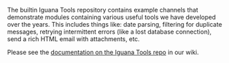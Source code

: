 The builtin Iguana Tools repository contains example channels that demonstrate modules containing various useful tools we have developed over the years. This includes things like: date parsing, filtering for duplicate messages, retrying intermittent errors (like a lost database connection), send a rich HTML email with attachments, etc.

Please see the <a href="http://help.interfaceware.com/category/building-interfaces/repositories/builtin-iguanatools">documentation on the Iguana Tools repo</a> in our wiki.
